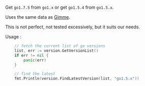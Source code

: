 Get `go1.7.5` from `go1.x` or get `go1.5.4` from `go1.5.x`.

Uses the same data as [Gimme](https://github.com/travis-ci/gimme).

This is not perfect, not tested excessively, but it suits our needs. 

Usage :

```go
	// fetch the current list of go versions
	list, err := version.GetVersionList()
	if err != nil {
		panic(err)
	}

	// find the latest
	fmt.Println(version.FindLatestVersion(list, "go1.5.x"))
```
